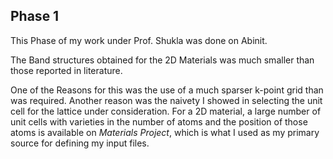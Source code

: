 ## Phase 1

This Phase of my work under Prof. Shukla was done on Abinit.

The Band structures obtained for the 2D Materials was much smaller than those reported in literature.

One of the Reasons for this was the use of a much sparser k-point grid than was required. Another reason was the naivety I showed in selecting the unit cell for the lattice under consideration. For a 2D material, a large number of unit cells with varieties in the number of atoms and the position of those atoms is available on *Materials Project*, which is what I used as my primary source for defining my input files.
